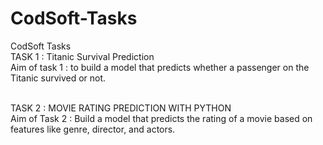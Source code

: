 # CodSoft-Tasks
CodSoft Tasks
<br>
TASK 1 : Titanic Survival Prediction 
<br>
Aim of task 1 : to build a model that predicts whether a passenger on the Titanic survived or not.

<br>
TASK 2 : MOVIE RATING PREDICTION WITH PYTHON
<br>
Aim of Task 2 : Build a model that predicts the rating of a movie based on features like genre, director, and actors.
